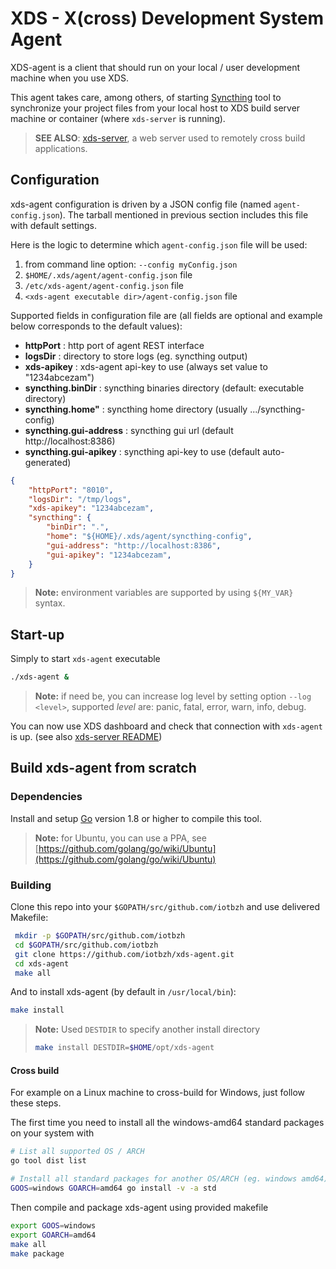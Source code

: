 # XDS - X(cross) Development System Agent

XDS-agent is a client that should run on your local / user development machine when you use XDS.

This agent takes care, among others, of starting [Syncthing](https://syncthing.net/)
tool to synchronize your project files from your local host to XDS build server
machine or container (where `xds-server` is running).

> **SEE ALSO**: [xds-server](https://github.com/iotbzh/xds-server), a web server
used to remotely cross build applications.

## Configuration

xds-agent configuration is driven by a JSON config file (named `agent-config.json`).
The tarball mentioned in previous section includes this file with default settings.

Here is the logic to determine which `agent-config.json` file will be used:

1. from command line option: `--config myConfig.json`
1. `$HOME/.xds/agent/agent-config.json` file
1. `/etc/xds-agent/agent-config.json` file
1. `<xds-agent executable dir>/agent-config.json` file

Supported fields in configuration file are (all fields are optional and example
below corresponds to the default values):

- **httpPort** : http port of agent REST interface
- **logsDir**  : directory to store logs (eg. syncthing output)
- **xds-apikey** : xds-agent api-key to use (always set value to "1234abcezam")
- **syncthing.binDir** : syncthing binaries directory (default: executable directory)
- **syncthing.home"** : syncthing home directory (usually .../syncthing-config)
- **syncthing.gui-address** : syncthing gui url (default http://localhost:8386)
- **syncthing.gui-apikey** : syncthing api-key to use (default auto-generated)

```json
{
    "httpPort": "8010",
    "logsDir": "/tmp/logs",
    "xds-apikey": "1234abcezam",
    "syncthing": {
        "binDir": ".",
        "home": "${HOME}/.xds/agent/syncthing-config",
        "gui-address": "http://localhost:8386",
        "gui-apikey": "1234abcezam",
    }
}
```

>**Note:** environment variables are supported by using `${MY_VAR}` syntax.

## Start-up

Simply to start `xds-agent` executable

```bash
./xds-agent &
```

>**Note:** if need be, you can increase log level by setting option
`--log <level>`, supported *level* are: panic, fatal, error, warn, info, debug.

You can now use XDS dashboard and check that connection with `xds-agent` is up.
(see also [xds-server README](https://github.com/iotbzh/xds-server/blob/master/README.md#xds-dashboard))

## Build xds-agent from scratch

### Dependencies

Install and setup [Go](https://golang.org/doc/install) version 1.8 or
higher to compile this tool.

>**Note:** for Ubuntu, you can use a PPA, see [https://github.com/golang/go/wiki/Ubuntu](https://github.com/golang/go/wiki/Ubuntu)

### Building

Clone this repo into your `$GOPATH/src/github.com/iotbzh` and use delivered Makefile:

```bash
 mkdir -p $GOPATH/src/github.com/iotbzh
 cd $GOPATH/src/github.com/iotbzh
 git clone https://github.com/iotbzh/xds-agent.git
 cd xds-agent
 make all
```

And to install xds-agent (by default in `/usr/local/bin`):

```bash
make install
```

>**Note:** Used `DESTDIR` to specify another install directory
>```bash
>make install DESTDIR=$HOME/opt/xds-agent
>```

#### Cross build

For example on a Linux machine to cross-build for Windows, just follow these steps.

The first time you need to install all the windows-amd64 standard packages on
your system with

```bash
# List all supported OS / ARCH
go tool dist list

# Install all standard packages for another OS/ARCH (eg. windows amd64)
GOOS=windows GOARCH=amd64 go install -v -a std
```

Then compile and package xds-agent using provided makefile

```bash
export GOOS=windows
export GOARCH=amd64
make all
make package
```
